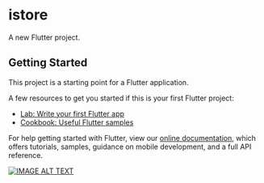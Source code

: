 # istore

A new Flutter project.

## Getting Started

This project is a starting point for a Flutter application.

A few resources to get you started if this is your first Flutter project:

- [Lab: Write your first Flutter app](https://flutter.dev/docs/get-started/codelab)
- [Cookbook: Useful Flutter samples](https://flutter.dev/docs/cookbook)

For help getting started with Flutter, view our
[online documentation](https://flutter.dev/docs), which offers tutorials,
samples, guidance on mobile development, and a full API reference.

[![IMAGE ALT TEXT](http://img.youtube.com/vi/CncDrSGi2-E/0.jpg)](http://www.youtube.com/watch?v=CncDrSGi2-E "Video Title")
